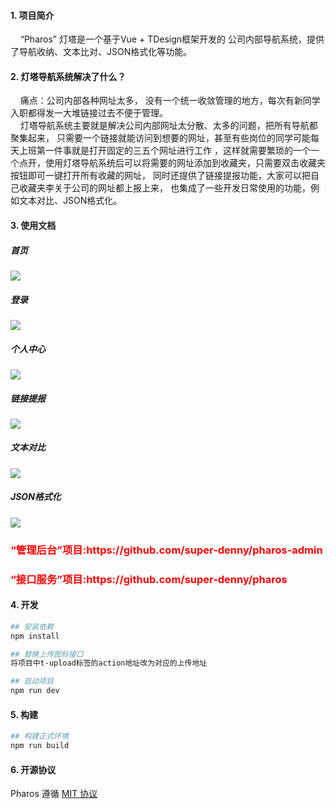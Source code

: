 
#### 1. 项目简介

&nbsp;&nbsp;&nbsp;&nbsp;“Pharos” 灯塔是一个基于Vue + TDesign框架开发的
公司内部导航系统，提供了导航收纳、文本比对、JSON格式化等功能。</br>

#### 2. 灯塔导航系统解决了什么？
&nbsp;&nbsp;&nbsp;&nbsp;痛点：公司内部各种网址太多，
没有一个统一收敛管理的地方，每次有新同学入职都得发一大堆链接过去不便于管理。</br>
&nbsp;&nbsp;&nbsp;&nbsp;灯塔导航系统主要就是解决公司内部网址太分散、太多的问题，把所有导航都聚集起来，
只需要一个链接就能访问到想要的网址，甚至有些岗位的同学可能每天上班第一件事就是打开固定的三五个网址进行工作
，这样就需要繁琐的一个一个点开，使用灯塔导航系统后可以将需要的网址添加到收藏夹，只需要双击收藏夹按钮即可一键打开所有收藏的网址，
同时还提供了链接提报功能，大家可以把自己收藏夹李关于公司的网址都上报上来，
也集成了一些开发日常使用的功能，例如文本对比、JSON格式化。
    

 #### 3. 使用文档
 ##### 首页
![](https://cdn.jsdelivr.net/gh/super-denny/images/Xnip2024-02-22_21-46-18.png)

##### 登录
![](https://cdn.jsdelivr.net/gh/super-denny/images/Xnip2024-02-22_21-48-25.png)

##### 个人中心
![](https://cdn.jsdelivr.net/gh/super-denny/images/Xnip2024-02-22_21-48-40.png)

##### 链接提报
![](https://cdn.jsdelivr.net/gh/super-denny/images/Xnip2024-02-22_21-49-03.png)

##### 文本对比
![](https://cdn.jsdelivr.net/gh/super-denny/images/Xnip2024-02-22_21-47-29.png)

##### JSON格式化
![](https://cdn.jsdelivr.net/gh/super-denny/images/Xnip2024-02-22_21-47-52.png)

<h3><p style="color:red;">“管理后台”项目:https://github.com/super-denny/pharos-admin</p></h3>
<h3><p style="color:red;">“接口服务”项目:https://github.com/super-denny/pharos</p></h3>

#### 4. 开发

```bash
## 安装依赖
npm install

## 替换上传图标接口
将项目中t-upload标签的action地址改为对应的上传地址

## 启动项目
npm run dev
```

#### 5. 构建

```bash
## 构建正式环境
npm run build
```

#### 6. 开源协议

Pharos 遵循 [MIT 协议](https://github.com/super-denny/pharos-web/blob/master/LICENSE)
